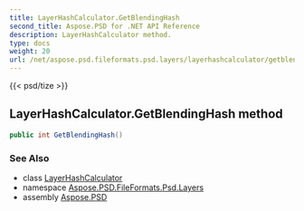 ```yaml
---
title: LayerHashCalculator.GetBlendingHash
second_title: Aspose.PSD for .NET API Reference
description: LayerHashCalculator method. 
type: docs
weight: 20
url: /net/aspose.psd.fileformats.psd.layers/layerhashcalculator/getblendinghash/
---
```

{{< psd/tize >}}
## LayerHashCalculator.GetBlendingHash method

```csharp
public int GetBlendingHash()
```

### See Also

* class [LayerHashCalculator](../)
* namespace [Aspose.PSD.FileFormats.Psd.Layers](../../layerhashcalculator/)
* assembly [Aspose.PSD](../../../)


